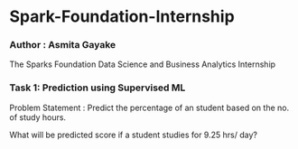 # Spark-Foundation-Internship
### **Author : Asmita Gayake**

 The Sparks Foundation Data Science and Business Analytics Internship

### **Task 1: Prediction using Supervised ML**
Problem Statement : Predict the percentage of an student based on the no. of study hours.

What will be predicted score if a student studies for 9.25 hrs/ day?
 
